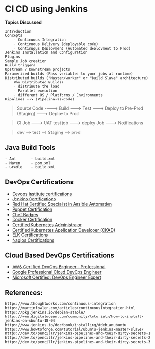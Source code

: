 
# CI CD using Jenkins

**Topics Discussed**

    Introduction
    Concepts
        - Continuous Integration
        - Continuous Delivery (deployable code)
        - Continuous Deployment (Automated deployment to Prod)
    Jenkins Installation and Configuration
    Plugins
    Sample Job creation
    Build triggers
    Upstream / Downstream projects
    Paramerized builds (Pass variables to your jobs at runtime)
    Distributed builds ("Master/worker" or "Build Slave" architecture)
        Why Distributed Builds?
        - distrinute the load
        - Parallel execution
        - different OS / Platforms / Environments
    Pipelines --> (Pipeline-as-Code)



> Source Code ----> Build ---> Test ---> Deploy to Pre-Prod (Staging) ---> Deploy to Prod

> CI Job ---> UAT test job ---> deploy Job ---> Notifications

> dev --> test --> Staging --> prod

## Java Build Tools
    - Ant       - build.xml
    - Maven     - pom.xml
    - Gradle    - build.xml


## DevOps Certifications

- [Devops institute certifications](https://devopsinstitute.com/certifications/)
- [Jenkins Certifications](https://www.cloudbees.com/jenkins/certification)
- [Red Hat Certified Specialist in Ansible Automation](https://www.redhat.com/en/services/training/ex407-red-hat-certified-specialist-in-ansible-automation-exam)
- [Puppet Certification](https://puppet.com/learning-training/certification/)
- [Chef Badges](https://training.chef.io/certification)
- [Docker Certification](https://training.mirantis.com/dca-certification-exam/)
- [Certified Kubernetes Administrator](https://www.cncf.io/certification/cka/)    
- [Certified Kubernetes Application Developer (CKAD)](https://www.cncf.io/certification/ckad/)  
- [ELK Certifications](https://www.elastic.co/training/certification)    
- [Nagios Certifications](https://www.nagios.com/services/certification/)    


## Cloud Based DevOps Certifications

- [AWS Certified DevOps Engineer - Professional](https://aws.amazon.com/certification/certified-devops-engineer-professional/)
- [Google Professional Cloud DevOps Engineer](https://cloud.google.com/certification/cloud-devops-engineer)
- [Microsoft Certified: DevOps Engineer Expert](https://docs.microsoft.com/en-us/learn/certifications/devops-engineer)



## References:
    https://www.thoughtworks.com/continuous-integration
    https://martinfowler.com/articles/continuousIntegration.html
    https://pkg.jenkins.io/debian-stable/
    https://www.digitalocean.com/community/tutorials/how-to-install-jenkins-on-ubuntu-18-04
    https://www.jenkins.io/doc/book/installing/#debianubuntu
    https://www.howtoforge.com/tutorial/ubuntu-jenkins-master-slave/
    https://dev.to/pencillr/jenkins-pipelines-and-their-dirty-secrets-1
    https://dev.to/pencillr/jenkins-pipelines-and-their-dirty-secrets-2
    https://dev.to/pencillr/jenkins-pipelines-and-their-dirty-secrets-3

